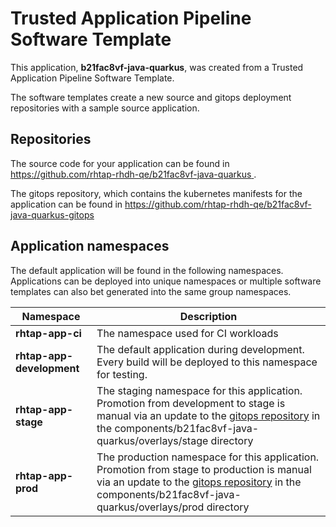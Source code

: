 # Trusted Application Pipeline Software Template

This application, **b21fac8vf-java-quarkus**, was created from a Trusted Application Pipeline Software Template.

The software templates create a new source and gitops deployment repositories with a sample source application. 

## Repositories

The source code for your application can be found in [https://github.com/rhtap-rhdh-qe/b21fac8vf-java-quarkus ](https://github.com/rhtap-rhdh-qe/b21fac8vf-java-quarkus ).
 
The gitops repository, which contains the kubernetes manifests for the application can be found in 
[https://github.com/rhtap-rhdh-qe/b21fac8vf-java-quarkus-gitops ](https://github.com/rhtap-rhdh-qe/b21fac8vf-java-quarkus-gitops ) 

## Application namespaces 

The default application will be found in the following namespaces. Applications can be deployed into unique namespaces or multiple software templates can also bet generated into the same group namespaces.  

|  Namespace   |  Description   |  
| -------- | -------- |
| **rhtap-app-ci** | The namespace used for CI workloads |
| **rhtap-app-development** | The default application during development. Every build will be deployed to this namespace for testing. |
| **rhtap-app-stage** | The staging namespace for this application. Promotion from development to stage is manual via an update to the [gitops repository](https://github.com/rhtap-rhdh-qe/b21fac8vf-java-quarkus-gitops ) in the components/b21fac8vf-java-quarkus/overlays/stage directory |
| **rhtap-app-prod** | The production namespace for this application. Promotion from stage to production is manual via an update to the [gitops repository](https://github.com/rhtap-rhdh-qe/b21fac8vf-java-quarkus-gitops ) in the components/b21fac8vf-java-quarkus/overlays/prod directory |